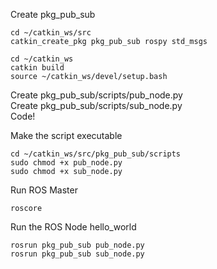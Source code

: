 Create pkg_pub_sub
```
cd ~/catkin_ws/src
catkin_create_pkg pkg_pub_sub rospy std_msgs

cd ~/catkin_ws
catkin build
source ~/catkin_ws/devel/setup.bash
```
Create pkg_pub_sub/scripts/pub_node.py <br/>
Create pkg_pub_sub/scripts/sub_node.py <br/>
Code! <br/>

Make the script executable <br/>
```
cd ~/catkin_ws/src/pkg_pub_sub/scripts
sudo chmod +x pub_node.py
sudo chmod +x sub_node.py
```

Run ROS Master  
```
roscore
```

Run the ROS Node hello_world
```
rosrun pkg_pub_sub pub_node.py
rosrun pkg_pub_sub sub_node.py
```